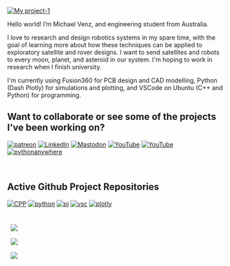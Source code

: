 <!---
roboticsmick/roboticsmick is a ✨ special ✨ repository because its `README.md` (this file) appears on your GitHub profile.
You can click the Preview link to take a look at your changes.
--->

[![My project-1](https://user-images.githubusercontent.com/70121687/205558250-7548195b-f130-43a9-b60a-7b64c4d65b2f.png)](https://michaelvenz.com/)

Hello world! I’m Michael Venz, and engineering student from Australia.

I love to research and design robotics systems in my spare time, with the goal of learning more about how these techniques can be applied to exploratory satellite and rover designs. I want to send satellites and robots to every moon, planet, and asteroid in our system. I'm hoping to work in research when I finish university.

I'm currently using Fusion360 for PCB design and CAD modelling, Python (Dash Plotly) for simulations and plotting, and VSCode on Ubuntu (C++ and Python) for programming.

## Want to collaborate or see some of the projects I've been working on? 

[![patreon]][patreon-url]
[![LinkedIn]][LinkedIn-url]
[![Mastodon]][Mastodon-url]
[![YouTube]][YouTube-url]
[![YouTube]][YouTube-url]
[![pythonanywhere]][pythonanywhere-url]

<br>

## Active Github Project Repositories

[![CPP][cpp]][cpp-url]
[![python]][pythonanywhere-url]
[![pi]][pi-url]
[![vsc]][vsc-url]
[![plotly]][plotly-url]

<br>
<a href="https://github.com/roboticsmick/LSR_RA">
  <img align="center" style="margin:0.5rem" src="https://github-readme-stats.vercel.app/api/pin/?username=roboticsmick&repo=LSR_RA&title_color=ffffff&text_color=c9cacc&icon_color=4AB197&bg_color=1A2B34" />
</a>

<br>

<a href="https://github.com/roboticsmick/LSR_GPS_BASE_STATION">
  <img align="center" style="margin:0.5rem" src="https://github-readme-stats.vercel.app/api/pin/?username=roboticsmick&repo=LSR_GPS_BASE_STATION&title_color=ffffff&text_color=c9cacc&icon_color=4AB197&bg_color=1A2B34" />
</a>

<br>

<a href="https://github.com/roboticsmick/LSR_GPS_TRACKER">
  <img align="center" style="margin:0.5rem" src="https://github-readme-stats.vercel.app/api/pin/?username=roboticsmick&repo=LSR_GPS_TRACKER&title_color=ffffff&text_color=c9cacc&icon_color=4AB197&bg_color=1A2B34" />
</a>

<br>
<br>



[cpp]: https://img.shields.io/badge/C/C++-black.svg?style=for-the-badge&logo=C%2B%2B&logoColor=wh
[cpp-url]: https://github.com/roboticsmick/LSR_RA
[pi]:https://img.shields.io/badge/-Raspberry%20Pi-C51A4A?style=for-the-badge&logo=Raspberry-Pi
[pi-url]: https://github.com/roboticsmick/LSR_RA
[vsc]:https://img.shields.io/badge/Visual%20Studio%20Code-0078d7.svg?style=for-the-badge&logo=visual-studio-code&logoColor=white
[vsc-url]: https://github.com/roboticsmick/LSR_RA
[plotly]:https://img.shields.io/badge/Dash%20Plotly-%233F4F75.svg?style=for-the-badge&logo=plotly&logoColor=white
[plotly-url]: https://roboticsmick.pythonanywhere.com/
[python]:https://img.shields.io/badge/Python-3670A0?style=for-the-badge&logo=python&logoColor=ffdd54
[python-url]: https://roboticsmick.pythonanywhere.com/

[patreon]:https://img.shields.io/badge/Patreon-F96854?style=for-the-badge&logo=patreon&logoColor=white
[patreon-url]: patreon.com/user?u=64698997
[LinkedIn]:https://img.shields.io/badge/linkedin-%230077B5.svg?style=for-the-badge&logo=linkedin&logoColor=white
[LinkedIn-url]: https://www.linkedin.com/in/roboticsmick/
[Mastodon]:https://img.shields.io/badge/-MASTODON-%232B90D9?style=for-the-badge&logo=mastodon&logoColor=white
[Mastodon-url]: https://mastodon.au/@roboticsmick
[YouTube]:https://img.shields.io/badge/YouTube-%23FF0000.svg?style=for-the-badge&logo=YouTube&logoColor=white
[YouTube-url]: https://www.youtube.com/@logicomaspacerobotics
[Projects]:https://img.shields.io/badge/Project%20Log-%23117AC9.svg?style=for-the-badge&logo=WordPress&logoColor=white
[Projects-url]: https://michaelvenz.com/
[pythonanywhere]:https://img.shields.io/badge/LSR%20Toolbox-3670A0?style=for-the-badge&logo=python&logoColor=ffdd54
[pythonanywhere-url]: https://roboticsmick.pythonanywhere.com/
